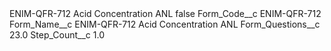 <?xml version="1.0" encoding="UTF-8"?>
<CustomMetadata xmlns="http://soap.sforce.com/2006/04/metadata" xmlns:xsi="http://www.w3.org/2001/XMLSchema-instance" xmlns:xsd="http://www.w3.org/2001/XMLSchema">
    <label>ENIM-QFR-712 Acid Concentration ANL</label>
    <protected>false</protected>
    <values>
        <field>Form_Code__c</field>
        <value xsi:type="xsd:string">ENIM-QFR-712</value>
    </values>
    <values>
        <field>Form_Name__c</field>
        <value xsi:type="xsd:string">ENIM-QFR-712 Acid Concentration ANL</value>
    </values>
    <values>
        <field>Form_Questions__c</field>
        <value xsi:type="xsd:double">23.0</value>
    </values>
    <values>
        <field>Step_Count__c</field>
        <value xsi:type="xsd:double">1.0</value>
    </values>
</CustomMetadata>
